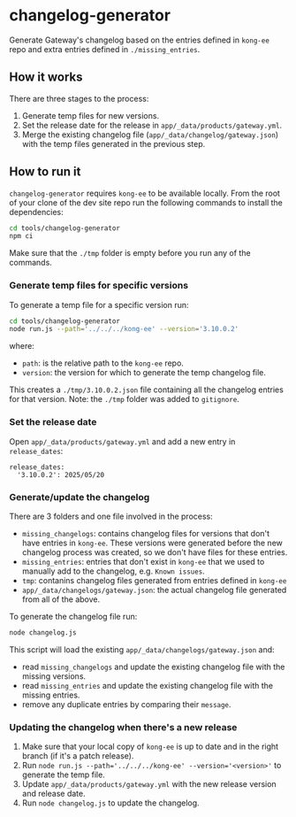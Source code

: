 # changelog-generator

Generate Gateway's changelog based on the entries defined in `kong-ee` repo and extra entries defined in `./missing_entries`.

## How it works

There are three stages to the process:

1. Generate temp files for new versions.
2. Set the release date for the release in `app/_data/products/gateway.yml`.
3. Merge the existing changelog file (`app/_data/changelog/gateway.json`) with the temp files generated in the previous step.

## How to run it

`changelog-generator` requires `kong-ee` to be available locally.
From the root of your clone of the dev site repo run the following commands to install the dependencies:

```bash
cd tools/changelog-generator
npm ci
```

Make sure that the `./tmp` folder is empty before you run any of the commands.

### Generate temp files for specific versions

To generate a temp file for a specific version run:

```bash
cd tools/changelog-generator
node run.js --path='../../../kong-ee' --version='3.10.0.2'
```

where:

* `path`: is the relative path to the `kong-ee` repo.
* `version`: the version for which to generate the temp changelog file.

This creates a `./tmp/3.10.0.2.json` file containing all the changelog entries for that version.
Note: the `./tmp` folder was added to `gitignore`.

### Set the release date

Open `app/_data/products/gateway.yml` and add a new entry in `release_dates`:

```
release_dates:
  '3.10.0.2': 2025/05/20
```

### Generate/update the changelog

There are 3 folders and one file involved in the process:

* `missing_changelogs`: contains changelog files for versions that don't have entries in `kong-ee`. These versions were generated before the new changelog process was created, so we don't have files for these entries.
* `missing_entries`:  entries that don't exist in `kong-ee` that we used to manually add to the changelog, e.g. `Known issues`.
* `tmp`: contanins changelog files generated from entries defined in `kong-ee`
* `app/_data/changelogs/gateway.json`: the actual changelog file generated from all of the above.

To generate the changelog file run:

```bash
node changelog.js
```

This script will load the existing `app/_data/changelogs/gateway.json` and:

* read `missing_changelogs` and update the existing changelog file with the missing versions.
* read `missing_entries` and update the existing changelog file with the missing entries.
* remove any duplicate entries by comparing their `message`.

### Updating the changelog when there's a new release

1. Make sure that your local copy of `kong-ee` is up to date and in the right branch (if it's a patch release).
1. Run `node run.js --path='../../../kong-ee' --version='<version>'` to generate the temp file.
1. Update `app/_data/products/gateway.yml` with the new release version and release date.
1. Run `node changelog.js` to update the changelog.